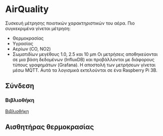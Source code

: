 # AirQuality
Συσκευή μέτρησης ποιοτικών χαρακτηριστικών του αέρα. Πιο συγκεκριμένα γίνεται μέτρηση:
* Θερμοκρασίας
* Υγρασίας
* Αερίων (CO, NO2)
* Σωματιδίων μεγέθους 1.0, 2.5 και 10 μm
Οι μετρήσεις αποθηκεύονται σε μια βάση δεδομένων (InfluxDB) και προβάλλονται με διάφορους τύπους γραφημάτων (Grafana). Η αποστολή των μετρήσεων γίνεται μέσω MQTT. Αυτά τα λογισμικά εκτελούνται σε ένα Raspberry Pi 3B.

## Σύνδεση


### Βιβλιοθήκη
[Βιβλιοθήκη](https://github.com/JChristensen/DS3232RTC)

## Αισθητήρας θερμοκρασίας

